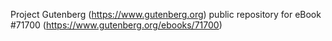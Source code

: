Project Gutenberg (https://www.gutenberg.org) public repository
for eBook #71700 (https://www.gutenberg.org/ebooks/71700)
